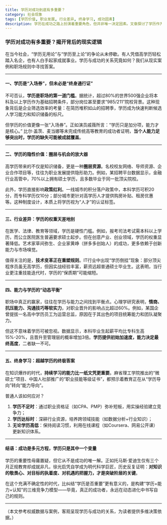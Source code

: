 ```yaml
---
title: 学历对成功到底有多重要？
category: 社会现象
tags: [学历价值, 职业发展, 行业差异, 终身学习, 成功因素]
description: 学历在成功之路上扮演着重要角色，但并非唯一决定因素。文章探讨了学历作为职场入场券的价值、其隐性优势如圈层资源和政策红利，以及在不同行业中学历权重的差异。同时强调了能力与学历之间的动态平衡，及终身学习的重要性，提出构建“学历+能力+认知”的三维竞争力模型才是通往成功的路径。
---
```

### 学历对成功有多重要？揭开背后的现实逻辑

在当今社会，“学历无用论”与“学历至上论”的争论从未停歇。有人凭借高学历轻松踏入名企，也有人白手起家成就事业。学历与成功的关系究竟如何？我们从现实案例和职场规则中寻找答案。

---

#### 一、学历是“入场券”，但未必是“终身通行证”  
不可否认，**学历是职场的第一道门槛**。据统计，超过80%的世界500强企业将本科及以上学历作为基础招聘条件，部分岗位甚至要求“985/211”院校背景。这种现象背后是企业筛选效率的考量：在简历堆积如山的招聘季，学历成为快速判断候选人学习能力和知识储备的标尺。  

但学历的价值更像一张“入场券”。正如演员戚薇所言：“学历只是加分项，能力才是核心。” 比尔·盖茨、麦当娜等未完成传统高等教育的成功者证明，**当个人能力足够突出时，学历的缺失可能被成就覆盖**。  

---

#### 二、学历的隐性价值：圈层与机会的放大器  
高学历带来的不仅是知识储备，更是一种**圈层资源**。名校校友网络、导师资源、企业合作项目等，往往为职业发展提供隐形助力。例如，某招聘平台数据显示，金融行业高管中，70%以上拥有硕士学历，且多数毕业于同一批顶尖院校。  

此外，学历直接影响**政策红利**。一线城市的积分落户政策中，本科学历可积20分，而专科学历仅10分；部分城市更针对高学历人才提供购房补贴、租房优惠等。这种制度设计，本质上将学历视为“人才”的认证标签。  

---

#### 三、行业差异：学历的权重天差地别  
在医学、法律、教育等领域，学历是硬性门槛。例如，报考司法考试需本科以上学历，而公立医院医生普遍要求硕士起步。但在创意产业、创业领域，学历的权重显著降低。艺术家草间弥生、企业家黄峥（拼多多创始人）的成功，更多依赖于创新能力与市场嗅觉。  

值得关注的是，**技术变革正在重塑规则**。IT行业中出现“学历倒挂”现象：部分顶尖程序员虽无高学历，但因实战经验丰富，薪资远超普通硕士毕业生。这表明，当行业更注重技能迭代时，学历的“保质期”可能缩短。  

---

#### 四、能力与学历的“动态平衡”  
职场中真正的赢家，往往在学历与能力之间找到平衡点。心理学研究表明，**情商、抗压能力、沟通技巧等软实力**，对职业晋升的影响占比超过60%。例如，某国企曾提拔一名高中学历员工为运营总监，原因在于其出色的项目统筹能力和团队凝聚力。  

但这不意味着学历可被忽视。数据显示，本科毕业生起薪平均比专科生高15%-20%，且晋升至管理层的概率增加3倍。**学历提供初始加速度，能力决定最终高度**，二者缺一不可。  

---

#### 五、终身学习：超越学历的终极答案  
在知识爆炸的时代，**持续学习的能力比一纸文凭更重要**。麻省理工学院推出的“微硕士”项目、中国人社部推广的“职业技能等级证书”，都预示着教育正在从“学历导向”转向“能力导向”。  

普通人该如何应对？  
1. **学历不足时**：通过职业资格证（如CPA、PMP）弥补短板，用实操经验建立竞争力；  
2. **学历达标时**：深耕行业资源，培养跨领域技能（如数据分析+行业知识）；  
3. **无论学历高低**：保持阅读习惯，利用在线课程（如Coursera、网易公开课）更新知识体系。  

---

#### 结语：成功是多元方程，学历只是其中一个变量  
学历的重要性毋庸置疑，但它从不是成功的唯一解。正如托马斯·爱迪生仅有三个月正规教育却成就非凡，徐光启凭自学成为明代科学巨匠，历史反复证明：**对知识的敬畏心、对目标的执着度、对机遇的把握力，才是突破阶层的关键**。  

在这个充满不确定性的时代，比纠结“学历是否重要”更有意义的，是构建“学历+能力+认知”的三维竞争力模型——毕竟，真正的成功者，永远在动态进化中书写自己的规则。  

---  
（本文参考权威数据与案例，客观呈现学历与成功的关系，为读者提供多维决策依据。）